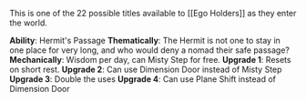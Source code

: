 This is one of the 22 possible titles available to [[Ego Holders]] as they enter the world.

**Ability**: Hermit's Passage
**Thematically**: The Hermit is not one to stay in one place for very long, and who would deny a nomad their safe passage?
**Mechanically**: Wisdom per day, can Misty Step for free. 
**Upgrade 1**: Resets on short rest.
**Upgrade 2**: Can use Dimension Door instead of Misty Step
**Upgrade 3**: Double the uses
**Upgrade 4**: Can use Plane Shift instead of Dimension Door